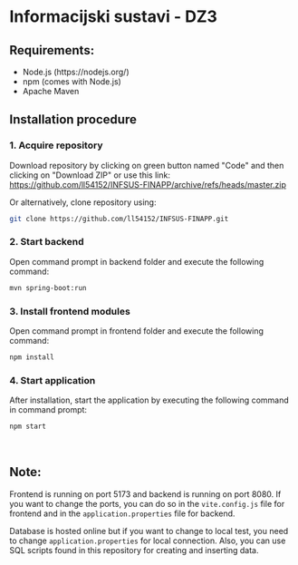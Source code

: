 <h1>Informacijski sustavi - DZ3 </h1>

<h2>Requirements:</h2>
<ul>
<li>Node.js (https://nodejs.org/)</li>
<li>npm (comes with Node.js)</li>
<li>Apache Maven</li>
</ul>


<h2>Installation procedure</h2>
<h3>1. Acquire repository </h3>

Download repository by clicking on green button named "Code" and then clicking on "Download ZIP" or use this link: <br>
https://github.com/ll54152/INFSUS-FINAPP/archive/refs/heads/master.zip

Or alternatively, clone repository using: <br>
```sh
git clone https://github.com/ll54152/INFSUS-FINAPP.git
```

<h3>2. Start backend </h3>

Open command prompt in backend folder and execute the following command:
```sh
mvn spring-boot:run
```

<h3>3. Install frontend modules</h3>

Open command prompt in frontend folder and execute the following command:
```sh
npm install
```
<h3>4. Start application</h3>

After installation, start the application by executing the following command in command prompt:
```sh
npm start
```
<br>
<h2>Note:</h2>
<p>Frontend is running on port 5173 and backend is running on port 8080. If you want to change the ports, you can do so in the <code>vite.config.js</code> file for frontend and in the <code>application.properties</code> file for backend.</p>
<p>Database is hosted online but if you want to change to local test, you need to change <code>application.properties</code> for local connection. Also, you can use SQL scripts found in this repository for creating and inserting data.</p>


